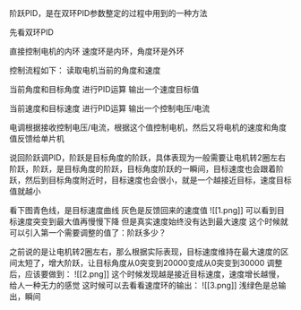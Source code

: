 阶跃PID，是在双环PID参数整定的过程中用到的一种方法

先看双环PID

直接控制电机的内环
速度环是内环，角度环是外环

控制流程如下：
读取电机当前的角度和速度

当前角度和目标角度   进行PID运算   输出一个速度目标值

当前速度和目标速度  进行PID运算    输出一个控制电压/电流

电调根据接收控制电压/电流，根据这个值控制电机，然后又将电机的速度和角度值反馈给单片机

说回阶跃调PID，阶跃是目标角度的阶跃，具体表现为一般需要让电机转2圈左右
阶跃，阶跃，是目标角度的阶跃，目标角度阶跃的一瞬间，目标速度也会跟着阶跃，然后到目标角度附近时，目标速度也会很小，就是一个越接近目标，速度目标值就越小

看下图青色线，是目标速度曲线
灰色是反馈回来的速度值
![[1.png]]
可以看到目标速度突变到最大值再慢慢下降
但是真实速度始终没有达到最大速度
这个时候就可以引入第一个需要调整的值了：阶跃多少？

之前说的是让电机转2圈左右，那么根据实际表现，目标速度维持在最大速度的区间太短了，增大阶跃，让目标角度从0突变到20000变成从0突变到30000
调整后，应该要做到：
![[2.png]]
这个时候发现越是接近目标速度，速度增长越慢，给人一种无力的感觉
这时候可以去看看速度环的输出：
![[3.png]]
浅绿色是总输出，瞬间